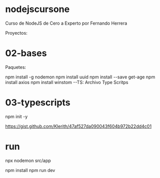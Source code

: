 # nodejscursone
Curso de NodeJS de Cero a Experto por Fernando Herrera

Proyectos:

# 02-bases

Paquetes:

npm install -g nodemon
npm install uuid
npm install --save get-age
npm install axios
npm install winstom --TS: Archivo Type Scritps

# 03-typescripts

npm init -y

https://gist.github.com/Klerith/47af527da090043f604b972b22dd4c01

#  run

npx nodemon src/app

npm install
npm run dev